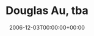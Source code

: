 ---
templateKey: event
guid: 08936934-6eab-11ea-99c5-002590d1d1b0
date: 2006-12-03T00:00:00+00:00
eventTime: 'none'
title: Douglas Au, tba
artist: Douglas Au
city: Toronto
venue: tba
group: Tim Shia
---